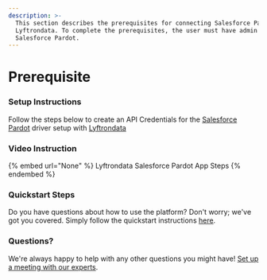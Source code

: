 ```yaml
---
description: >-
  This section describes the prerequisites for connecting Salesforce Pardot to
  Lyftrondata. To complete the prerequisites, the user must have admin access to
  Salesforce Pardot.
---
```


# Prerequisite

<mark style="color:blue;"></mark>

### Setup Instructions

Follow the steps below to create an API Credentials for the [Salesforce Pardot](None) driver setup with [Lyftrondata](https://www.lyftrondata.com)

### Video Instruction

{% embed url="None" %}
Lyftrondata Salesforce Pardot App Steps
{% endembed %}

### Quickstart Steps

Do you have questions about how to use the platform? Don't worry; we've got you covered. Simply follow the quickstart instructions [here](README.md).

### Questions? <a href="#questions" id="questions"></a>

We're always happy to help with any other questions you might have! [Set up a meeting with our experts](https://www.lyftrondata.com/book-a-meeting/).


